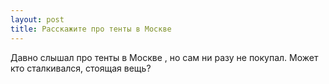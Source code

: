 ```yaml
---
layout: post 
title: Расскажите про тенты в Москве 
--- 
```

Давно слышал про тенты в Москве , но сам ни разу не покупал. Может кто сталкивался, стоящая вещь?